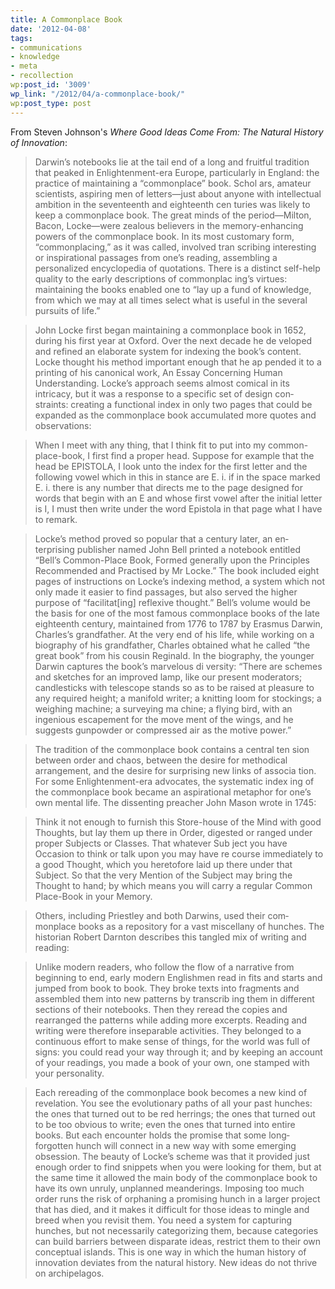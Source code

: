 ```yaml
---
title: A Commonplace Book
date: '2012-04-08'
tags:
- communications
- knowledge
- meta
- recollection
wp:post_id: '3009'
wp_link: "/2012/04/a-commonplace-book/"
wp:post_type: post
---
```


From Steven Johnson's _Where Good Ideas Come From: The Natural History of Innovation_:

> Darwin’s notebooks lie at the tail end of a long and fruitful tradition that peaked in Enlightenment-era Europe, particularly in England: the practice of maintaining a “commonplace” book. Schol­ ars, amateur scientists, aspiring men of letters—just about anyone with intellectual ambition in the seventeenth and eighteenth cen­ turies was likely to keep a commonplace book. The great minds of the period—Milton, Bacon, Locke—were zealous believers in the memory-enhancing powers of the commonplace book. In its most customary form, “commonplacing,” as it was called, involved tran­ scribing interesting or inspirational passages from one’s reading, assembling a personalized encyclopedia of quotations. There is a distinct self-help quality to the early descriptions of commonplac­ ing’s virtues: maintaining the books enabled one to “lay up a fund of knowledge, from which we may at all times select what is useful in the several pursuits of life.”

>

> John Locke first began maintaining a commonplace book in 1652, during his first year at Oxford. Over the next decade he de­ veloped and refined an elaborate system for indexing the book’s content. Locke thought his method important enough that he ap­ pended it to a printing of his canonical work, An Essay Concerning Human Understanding. Locke’s approach seems almost comical in its intricacy, but it was a response to a specific set of design con­ straints: creating a functional index in only two pages that could be expanded as the commonplace book accumulated more quotes and observations:

>

> When I meet with any thing, that I think fit to put into my common-place-book, I first find a proper head. Suppose for example that the head be EPISTOLA, I look unto the index for the first letter and the following vowel which in this in­ stance are E. i. if in the space marked E. i. there is any number that directs me to the page designed for words that begin with an E and whose first vowel after the initial letter is I, I must then write under the word Epistola in that page what I have to remark.

> Locke’s method proved so popular that a century later, an en­ terprising publisher named John Bell printed a notebook entitled “Bell’s Common-Place Book, Formed generally upon the Principles Recommended and Practised by Mr Locke.” The book included eight pages of instructions on Locke’s indexing method, a system which not only made it easier to find passages, but also served the higher purpose of “facilitat[ing] reflexive thought.” Bell’s volume would be the basis for one of the most famous commonplace books of the late eighteenth century, maintained from 1776 to 1787 by Erasmus Darwin, Charles’s grandfather. At the very end of his life, while working on a biography of his grandfather, Charles obtained what he called “the great book” from his cousin Reginald. In the biography, the younger Darwin captures the book’s marvelous di­ versity: “There are schemes and sketches for an improved lamp, like our present moderators; candlesticks with telescope stands so as to be raised at pleasure to any required height; a manifold writer; a knitting loom for stockings; a weighing machine; a surveying ma­ chine; a flying bird, with an ingenious escapement for the move­ ment of the wings, and he suggests gunpowder or compressed air as the motive power.”

>

> The tradition of the commonplace book contains a central ten­ sion between order and chaos, between the desire for methodical arrangement, and the desire for surprising new links of associa­ tion. For some Enlightenment-era advocates, the systematic index­ ing of the commonplace book became an aspirational metaphor for one’s own mental life. The dissenting preacher John Mason wrote in 1745:

>

> Think it not enough to furnish this Store-house of the Mind with good Thoughts, but lay them up there in Order, digested or ranged under proper Subjects or Classes. That whatever Sub­ ject you have Occasion to think or talk upon you may have re­ course immediately to a good Thought, which you heretofore laid up there under that Subject. So that the very Mention of the Subject may bring the Thought to hand; by which means you will carry a regular Common Place-Book in your Memory.

> Others, including Priestley and both Darwins, used their com­ monplace books as a repository for a vast miscellany of hunches. The historian Robert Darnton describes this tangled mix of writing and reading:

>

> Unlike modern readers, who follow the flow of a narrative from beginning to end, early modern Englishmen read in fits and starts and jumped from book to book. They broke texts into fragments and assembled them into new patterns by transcrib­ ing them in different sections of their notebooks. Then they reread the copies and rearranged the patterns while adding more excerpts. Reading and writing were therefore inseparable activities. They belonged to a continuous effort to make sense of things, for the world was full of signs: you could read your way through it; and by keeping an account of your readings, you made a book of your own, one stamped with your personality.

> Each rereading of the commonplace book becomes a new kind of revelation. You see the evolutionary paths of all your past hunches: the ones that turned out to be red herrings; the ones that turned out to be too obvious to write; even the ones that turned into entire books. But each encounter holds the promise that some long­ forgotten hunch will connect in a new way with some emerging obsession. The beauty of Locke’s scheme was that it provided just enough order to find snippets when you were looking for them, but at the same time it allowed the main body of the commonplace book to have its own unruly, unplanned meanderings. Imposing too much order runs the risk of orphaning a promising hunch in a larger project that has died, and it makes it difficult for those ideas to mingle and breed when you revisit them. You need a system for capturing hunches, but not necessarily categorizing them, because categories can build barriers between disparate ideas, restrict them to their own conceptual islands. This is one way in which the human history of innovation deviates from the natural history. New ideas do not thrive on archipelagos.
